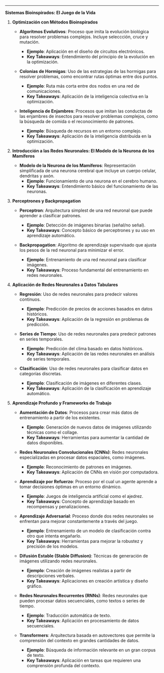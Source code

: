 ---

**Sistemas Bioinspirados: El Juego de la Vida**

1. **Optimización con Métodos Bioinspirados**
   - **Algoritmos Evolutivos**: Proceso que imita la evolución biológica para resolver problemas complejos. Incluye seleccción, cruce y mutación.
     - **Ejemplo**: Aplicación en el diseño de circuitos electrónicos.
     - **Key Takeaways**: Entendimiento del principio de la evolución en la optimización.

   - **Colonias de Hormigas**: Uso de las estrategias de las hormigas para resolver problemas, como encontrar rutas óptimas entre dos puntos.
     - **Ejemplo**: Ruta más corta entre dos nodos en una red de comunicaciones.
     - **Key Takeaways**: Aplicación de la inteligencia colectiva en la optimización.

   - **Inteligencia de Enjambres**: Procesos que imitan las conductas de las enjambres de insectos para resolver problemas complejos, como la búsqueda de comida o el reconocimiento de patrones.
     - **Ejemplo**: Búsqueda de recursos en un entorno complejo.
     - **Key Takeaways**: Aplicación de la inteligencia distribuida en la optimización.

2. **Introducción a las Redes Neuronales: El Modelo de la Neurona de los Mamíferos**
   - **Modelo de la Neurona de los Mamíferos**: Representación simplificada de una neurona cerebral que incluye un cuerpo celular, dendritas y axón.
     - **Ejemplo**: Funcionamiento de una neurona en el cerebro humano.
     - **Key Takeaways**: Entendimiento básico del funcionamiento de las neuronas.

3. **Perceptrones y Backpropagation**
   - **Perceptron**: Arquitectura simplest de una red neuronal que puede aprender a clasificar patrones.
     - **Ejemplo**: Detección de imágenes binarias (señal/no señal).
     - **Key Takeaways**: Concepto básico de perceptrones y su uso en aprendizaje automático.

   - **Backpropagation**: Algoritmo de aprendizaje supervisado que ajusta los pesos de la red neuronal para minimizar el error.
     - **Ejemplo**: Entrenamiento de una red neuronal para clasificar imágenes.
     - **Key Takeaways**: Proceso fundamental del entrenamiento en redes neuronales.

4. **Aplicación de Redes Neuronales a Datos Tabulares**
   - **Regresión**: Uso de redes neuronales para predecir valores continuos.
     - **Ejemplo**: Predicción de precios de acciones basados en datos históricos.
     - **Key Takeaways**: Aplicación de la regresión en problemas de predicción.

   - **Series de Tiempo**: Uso de redes neuronales para predecir patrones en series temporales.
     - **Ejemplo**: Predicción del clima basado en datos históricos.
     - **Key Takeaways**: Aplicación de las redes neuronales en análisis de series temporales.

   - **Clasificación**: Uso de redes neuronales para clasificar datos en categorías discretas.
     - **Ejemplo**: Clasificación de imágenes en diferentes clases.
     - **Key Takeaways**: Aplicación de la clasificación en aprendizaje automático.

5. **Aprendizaje Profundo y Frameworks de Trabajo**
   - **Aumentación de Datos**: Procesos para crear más datos de entrenamiento a partir de los existentes.
     - **Ejemplo**: Generación de nuevos datos de imágenes utilizando técnicas como el collage.
     - **Key Takeaways**: Herramientas para aumentar la cantidad de datos disponibles.

   - **Redes Neuronales Convolucionales (CNNs)**: Redes neuronales especializadas en procesar datos espaciales, como imágenes.
     - **Ejemplo**: Reconocimiento de patrones en imágenes.
     - **Key Takeaways**: Aplicación de CNNs en visión por computadora.

   - **Aprendizaje por Refuerzo**: Proceso por el cual un agente aprende a tomar decisiones óptimas en un entorno dinámico.
     - **Ejemplo**: Juegos de inteligencia artificial como el ajedrez.
     - **Key Takeaways**: Concepto de aprendizaje basado en recompensas y penalizaciones.

   - **Aprendizaje Adversarial**: Proceso donde dos redes neuronales se enfrentan para mejorar constantemente a través del juego.
     - **Ejemplo**: Entrenamiento de un modelo de clasificación contra otro que intenta engañarlo.
     - **Key Takeaways**: Herramientas para mejorar la robustez y precisión de los modelos.

   - **Difusión Estable (Stable Diffusion)**: Técnicas de generación de imágenes utilizando redes neuronales.
     - **Ejemplo**: Creación de imágenes realistas a partir de descripciones verbales.
     - **Key Takeaways**: Aplicaciones en creación artística y diseño gráfico.

   - **Redes Neuronales Recurrentes (RNNs)**: Redes neuronales que pueden procesar datos secuenciales, como textos o series de tiempo.
     - **Ejemplo**: Traducción automática de texto.
     - **Key Takeaways**: Aplicación en procesamiento de datos secuenciales.

   - **Transformers**: Arquitectura basada en autovectores que permite la comprensión del contexto en grandes cantidades de datos.
     - **Ejemplo**: Búsqueda de información relevante en un gran corpus de texto.
     - **Key Takeaways**: Aplicación en tareas que requieren una comprensión profunda del contexto.